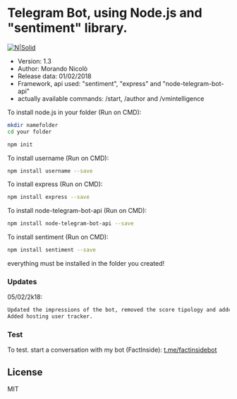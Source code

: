 # Telegram Bot, using Node.js and "sentiment" library.

[![N|Solid](http://www.zabius.com/images/node_zabius.png)](https://nodejs.org/it/)

- Version: 1.3
- Author: Morando Nicolò
- Release data: 01/02/2018
- Framework, api used: "sentiment", "express" and "node-telegram-bot-api"
- actually available commands: /start, /author and /vmintelligence

To install node.js in your folder (Run on CMD):

```sh
mkdir namefolder
cd your folder

npm init
```

To install username (Run on CMD):

```sh
npm install username --save
```

To install express (Run on CMD):

```sh
npm install express --save
```

To install node-telegram-bot-api (Run on CMD):

```sh
npm install node-telegram-bot-api --save
```
To install sentiment (Run on CMD):

```sh
npm install sentiment --save
```
everything must be installed in the folder you created!

### Updates
05/02/2k18:
```sh
Updated the impressions of the bot, removed the score tipology and added the strings impression.
Added hosting user tracker.
```

  
### Test
To test.
start a conversation with my bot (FactInside): [t.me/factinsidebot](http://t.me/factinsidebot)

License
----

MIT



